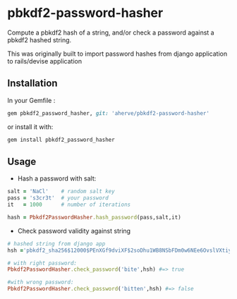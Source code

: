 pbkdf2-password-hasher
======================

Compute a pbkdf2 hash of a string, and/or check a password against a pbkdf2 hashed string.

This was originally built to import password hashes from django application to rails/devise application

## Installation

In your Gemfile : 
```ruby
gem pbkdf2_password_hasher, git: 'aherve/pbkdf2-password-hasher'
```

or install it with:
```ruby
gem install pbkdf2_password_hasher
```

## Usage

- Hash a password with salt:
```ruby
salt = 'NaCl'    # random salt key
pass = 's3cr3t'  # your password
it   = 1000      # number of iterations

hash = Pbkdf2PasswordHasher.hash_password(pass,salt,it)
```
- Check password validity against string

```ruby
# hashed string from django app
hsh ='pbkdf2_sha256$12000$PEnXGf9dviXF$2soDhu1WB8NSbFDm0w6NEe6OvslVXtiyf4VMiiy9rH0=' 

# with right password:
Pbkdf2PasswordHasher.check_password('bite',hsh) #=> true

#with wrong password:
Pbkdf2PasswordHasher.check_password('bitten',hsh) #=> false
```
